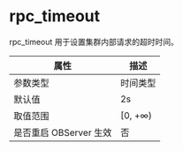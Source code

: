 rpc_timeout 
================================

rpc_timeout 用于设置集群内部请求的超时时间。


|      **属性**      |  **描述**  |
|------------------|----------|
| 参数类型             | 时间类型     |
| 默认值              | 2s       |
| 取值范围             | \[0, +∞) |
| 是否重启 OBServer 生效 | 否        |



